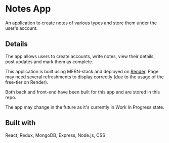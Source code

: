 # Notes App

An application to create notes of various types and store them under the user's account.

## Details

The app allows users to create accounts, write notes, view their details, post updates and mark them as complete.

This application is built using MERN-stack and deployed on [Render](https://notes-app-mbwb.onrender.com). Page may need several refreshments to display correctly (due to the usage of the free-tier on Render).

Both back and front-end have been built for this app and are stored in this repo.

The app may change in the future as it's currently in Work In Progress state.

## Built with

React, Redux, MongoDB, Express, Node.js, CSS
